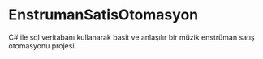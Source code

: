 # EnstrumanSatisOtomasyon
C# ile sql veritabanı kullanarak basit ve anlaşılır bir müzik enstrüman satış otomasyonu projesi.

